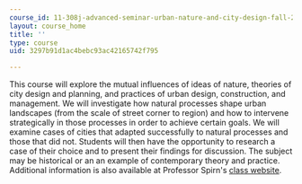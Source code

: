 ```yaml
---
course_id: 11-308j-advanced-seminar-urban-nature-and-city-design-fall-2012
layout: course_home
title: ''
type: course
uid: 3297b91d1ac4bebc93ac42165742f795

---
```

This course will explore the mutual influences of ideas of nature, theories of city design and planning, and practices of urban design, construction, and management. We will investigate how natural processes shape urban landscapes (from the scale of street corner to region) and how to intervene strategically in those processes in order to achieve certain goals. We will examine cases of cities that adapted successfully to natural processes and those that did not. Students will then have the opportunity to research a case of their choice and to present their findings for discussion. The subject may be historical or an an example of contemporary theory and practice. Additional information is also available at Professor Spirn's [class website](http://architecture.mit.edu/class/nature/).
